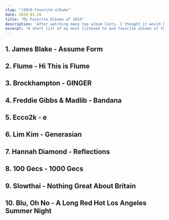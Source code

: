 ```yaml
---
slug: "/2019-favorite-albums"
date: 2020-01-20
title: "My Favorite Albums of 2019"
description: 'After watching many top album lists, I thought it would be fun to make my own so here is what I thought the best albums of 2019 were. For more of what music I am listening to, please check out my <a href="https://www.last.fm/user/keevandance">last.fm</a> profile.'
excerpt: "A short list of my most listened to and favorite albums of the year 2019..."
---
```


## 1. James Blake - Assume Form

## 2. Flume - Hi This is Flume

## 3. Brockhampton - GINGER

## 4. Freddie Gibbs & Madlib - Bandana

## 5. Ecco2k - e

## 6. Lim Kim - Generasian

## 7. Hannah Diamond - Reflections

## 8. 100 Gecs - 1000 Gecs

## 9. Slowthai - Nothing Great About Britain

## 10. Blu, Oh No - A Long Red Hot Los Angeles Summer Night
